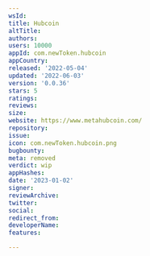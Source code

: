 ```yaml
---
wsId: 
title: Hubcoin
altTitle: 
authors: 
users: 10000
appId: com.newToken.hubcoin
appCountry: 
released: '2022-05-04'
updated: '2022-06-03'
version: '0.0.36'
stars: 5
ratings: 
reviews: 
size: 
website: https://www.metahubcoin.com/
repository: 
issue: 
icon: com.newToken.hubcoin.png
bugbounty: 
meta: removed
verdict: wip
appHashes: 
date: '2023-01-02'
signer: 
reviewArchive: 
twitter: 
social: 
redirect_from: 
developerName: 
features: 

---
```


